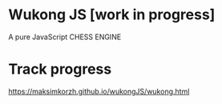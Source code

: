 # Wukong JS [work in progress]
A pure JavaScript CHESS ENGINE

# Track progress
https://maksimkorzh.github.io/wukongJS/wukong.html

